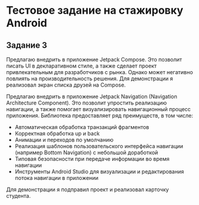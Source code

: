 # Тестовое задание на стажировку Android

## Задание 3

Предлагаю внедрить в приложение Jetpack Compose.
Это позволит писать UI в декларативном стиле, а также сделает проект привлекательным для
разработчиков с рынка. Однако может негативно повлиять на производительность решения. Для
демонстрации я реализовал экран списка друзей на Compose.

Предлагаю внедрить в приложение Jetpack Navigation (Navigation Architecture Component). Это позволит
упростить реализацию навигации, а также помогает визуализировать навигационный процесс приложения.
Библиотека предоставляет ряд преимуществ, в том числе:

* Автоматическая обработка транзакций фрагментов
* Корректная обработка up и back
* Анимации и переходов по умолчанию
* Реализация шаблонов пользовательского интерфейса навигации (например Bottom Navigation) с небольшой доработкой
* Типовая безопасности при передаче информации во время навигации
* Инструменты Android Studio для визуализации и редактирования потока навигации в приложении

Для демонстрации я подправил проект и реализовал карточку студента.

